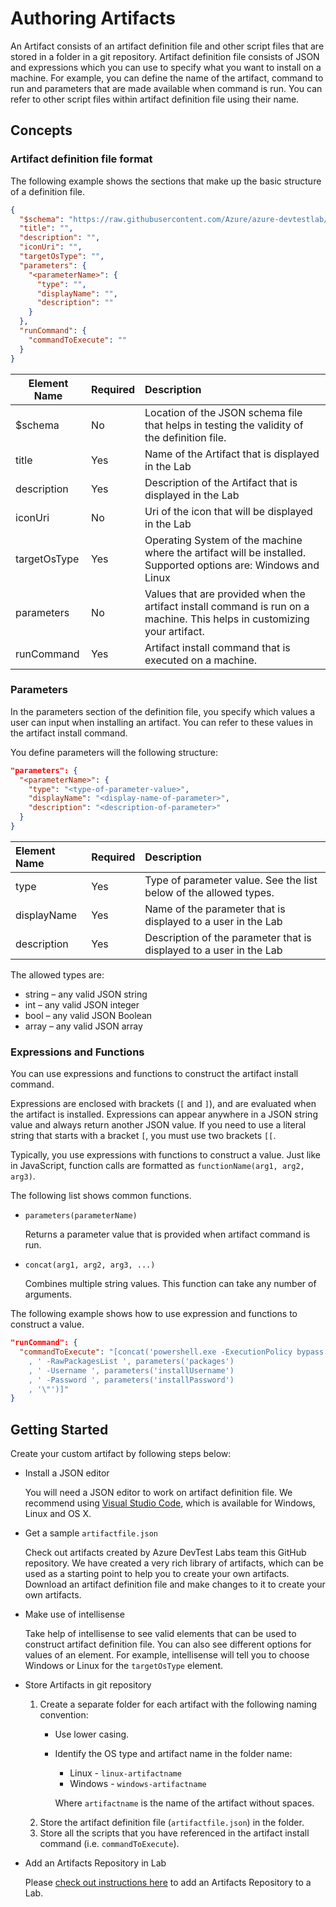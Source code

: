 # Authoring Artifacts

An Artifact consists of an artifact definition file and other script files that are stored in a folder in a git repository. Artifact definition file consists of JSON and expressions which you can use to specify what you want to install on a machine. For example, you can define the name of the artifact, command to run and parameters that are made available when command is run. You can refer to other script files within artifact definition file using their name.
 
## Concepts

### __Artifact definition file format__

The following example shows the sections that make up the basic structure of a definition file.

```JSON
{
  "$schema": "https://raw.githubusercontent.com/Azure/azure-devtestlab/master/schemas/2016-11-28/dtlArtifacts.json",
  "title": "",
  "description": "",
  "iconUri": "",
  "targetOsType": "",
  "parameters": {
    "<parameterName>": {
      "type": "",
      "displayName": "",
      "description": ""
    }
  },
  "runCommand": {
    "commandToExecute": ""
  }
}
```

|Element Name |Required |Description
|-------------|:--------|:-----------
|$schema      |No       |Location of the JSON schema file that helps in testing the validity of the definition file.
|title        |Yes      |Name of the Artifact that is displayed in the Lab
|description  |Yes      |Description of the Artifact that is displayed in the Lab
|iconUri      |No       |Uri of the icon that will be displayed in the Lab
|targetOsType |Yes      |Operating System of the machine where the artifact will be installed. Supported options are: Windows and Linux
|parameters   |No       |Values that are provided when the artifact install command is run on a machine. This helps in customizing your artifact.
|runCommand   |Yes      |Artifact install command that is executed on a machine. 

### __Parameters__

In the parameters section of the definition file, you specify which values a user can input when installing an artifact. You can refer to these values in the artifact install command.

You define parameters will the following structure:

```JSON
"parameters": {
  "<parameterName>": {
    "type": "<type-of-parameter-value>",
    "displayName": "<display-name-of-parameter>",
    "description": "<description-of-parameter>"
  }
}
```

|Element Name |Required |Description
|:------------|:--------|:----------
|type         |Yes      |Type of parameter value. See the list below of the allowed types.
|displayName  |Yes      |Name of the parameter that is displayed to a user in the Lab
|description  |Yes      |Description of the parameter that is displayed to a user in the Lab

The allowed types are:
- string – any valid JSON string 
- int – any valid JSON integer
- bool – any valid JSON Boolean
- array – any valid JSON array

### __Expressions and Functions__

You can use expressions and functions to construct the artifact install command.

Expressions are enclosed with brackets (`[` and `]`), and are evaluated when the artifact is installed. Expressions can appear anywhere in a JSON string value and always return another JSON value. If you need to use a literal string that starts with a bracket `[`, you must use two brackets `[[`. 

Typically, you use expressions with functions to construct a value. Just like in JavaScript, function calls are formatted as `functionName(arg1, arg2, arg3)`.

The following list shows common functions.

- `parameters(parameterName)`

  Returns a parameter value that is provided when artifact command is run.

- `concat(arg1, arg2, arg3, ...)`

  Combines multiple string values. This function can take any number of arguments.

The following example shows how to use expression and functions to construct a value. 

```JSON
"runCommand": { 
  "commandToExecute": "[concat('powershell.exe -ExecutionPolicy bypass \"& ./startChocolatey.ps1'
    , ' -RawPackagesList ', parameters('packages')
    , ' -Username ', parameters('installUsername')
    , ' -Password ', parameters('installPassword')
    , '\"')]" 
}
```

## Getting Started

Create your custom artifact by following steps below:
- Install a JSON editor

  You will need a JSON editor to work on artifact definition file. We recommend using [Visual Studio Code](https://code.visualstudio.com/), which is available for Windows, Linux and OS X.

- Get a sample `artifactfile.json`
  
  Check out artifacts created by Azure DevTest Labs team this GitHub repository. We have created a very rich library of artifacts, which can be used as a starting point to help you to create your own artifacts. Download an artifact definition file and make changes to it to create your own artifacts.
  
- Make use of intellisense

  Take help of intellisense to see valid elements that can be used to construct artifact definition file. You can also see different options for values of an element. For example, intellisense will tell you to choose Windows or Linux for the `targetOsType` element.

- Store Artifacts in git repository

  1. Create a separate folder for each artifact with the following naming convention:
     * Use lower casing.
     * Identify the OS type and artifact name in the folder name:
       * Linux - `linux-artifactname`
       * Windows - `windows-artifactname`

       Where `artifactname` is the name of the artifact without spaces.
  2. Store the artifact definition file (`artifactfile.json`) in the folder.
  3. Store all the scripts that you have referenced in the artifact install command (i.e. `commandToExecute`).

- Add an Artifacts Repository in Lab

  Please [check out instructions here](https://azure.microsoft.com/en-us/documentation/articles/devtest-lab-add-artifact-repo/) to add an Artifacts Repository to a Lab.
